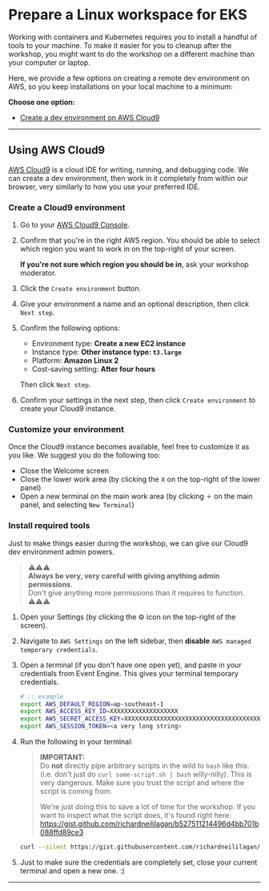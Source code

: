 # Prepare a Linux workspace for EKS

Working with containers and Kubernetes requires you to install a handful of tools
to your machine. To make it easier for you to cleanup after the workshop, you might
want to do the workshop on a different machine than your computer or laptop.

Here, we provide a few options on creating a remote dev environment on AWS,
so you keep installations on your local machine to a minimum:

**Choose one option:**
- [Create a dev environment on AWS Cloud9](#using-aws-cloud9)
---

## Using AWS Cloud9

[AWS Cloud9][cloud9] is a cloud IDE for writing, running, and debugging code.
We can create a dev environment, then work in it completely from within our browser,
very similarly to how you use your preferred IDE.

### Create a Cloud9 environment

1. Go to your [AWS Cloud9 Console][cloud9-console].
2. Confirm that you're in the right AWS region.
   You should be able to select which region you want to work in on the top-right
   of your screen.

   **If you're not sure which region you should be in**, ask your workshop moderator.

3. Click the `Create environment` button.
4. Give your environment a name and an optional description, then click `Next step`.
5. Confirm the following options:
   - Environment type: **Create a new EC2 instance**
   - Instance type: **Other instance type: `t3.large`**
   - Platform: **Amazon Linux 2**
   - Cost-saving setting: **After four hours**

   Then click `Next step`.
6. Confirm your settings in the next step, then click `Create environment` 
   to create your Cloud9 instance.

### Customize your environment 

Once the Cloud9 instance becomes available, feel free to customize it as you like.
We suggest you do the following too:

- Close the Welcome screen
- Close the lower work area (by clicking the `𝖷` on the top-right of the lower panel)
- Open a new terminal on the main work area (by clicking `＋` on the main panel, 
  and selecting `New Terminal`)

### Install required tools

Just to make things easier during the workshop, we can give our Cloud9 dev environment
admin powers. 

> :warning::warning::warning:<br/>
> **Always be very, very careful with giving anything admin permissions**.<br/>
> Don't give anything more permissions than it requires to function.<br/> 
> :warning::warning::warning:

1. Open your Settings (by clicking the ⚙ icon on the top-right of the screen).
2. Navigate to `AWS Settings` on the left sidebar, then **disable** 
   `AWS managed temporary credentials`.
3. Open a terminal (if you don't have one open yet), and paste in your credentials
   from Event Engine. This gives your terminal temporary credentials.

   ```bash
   # :: example
   export AWS_DEFAULT_REGION=ap-southeast-1
   export AWS_ACCESS_KEY_ID=XXXXXXXXXXXXXXXXXXX
   export AWS_SECRET_ACCESS_KEY=XXXXXXXXXXXXXXXXXXXXXXXXXXXXXXXXXXXXXXXX
   export AWS_SESSION_TOKEN=<a very long string>
   ```

4. Run the following in your terminal:

   > **IMPORTANT:**<br/>
   > Do **not** directly pipe arbitrary scripts in the wild to `bash` like this.<br/>
   > (i.e. don't just do `curl some-script.sh | bash` willy-nilly). 
   > This is very dangerous. Make sure you trust 
   > the script and where the script is coming from.
   > 
   > We're just doing this to save a lot of time for the workshop.
   > If you want to inspect what the script does, it's found right here:
   > https://gist.github.com/richardneililagan/b527511214496d4bb701b088ffd89ce3

   ```bash
   curl --silent https://gist.githubusercontent.com/richardneililagan/b527511214496d4bb701b088ffd89ce3/raw/prep-cloud9-eksworkshop.sh | bash
   ```

5. Just to make sure the credentials are completely set, close your current terminal
   and open a new one. :)

---


[cloud9]: https://aws.amazon.com/cloud9
[cloud9-console]: https://console.aws.amazon.com/cloud9
